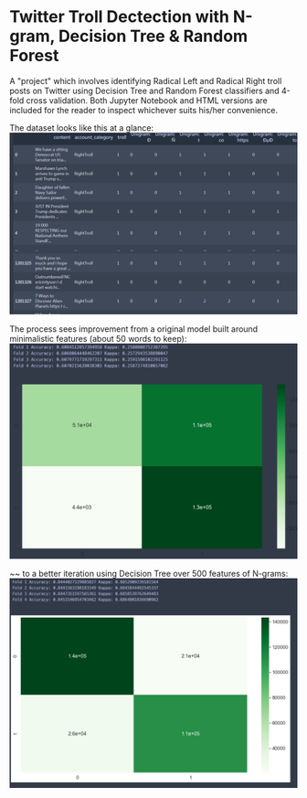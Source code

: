 # Twitter Troll Dectection with N-gram, Decision Tree & Random Forest

A "project" which involves identifying Radical Left and Radical Right troll posts on Twitter using Decision Tree and Random Forest classifiers and 4-fold cross validation. Both Jupyter Notebook and HTML versions are included for the reader to inspect whichever suits his/her convenience.

The dataset looks like this at a glance:
![IMG_DATA](https://github.com/velwu/NLP_things/blob/main/Dataset_Snapshot.PNG)

The process sees improvement from a original model built around minimalistic features (about 50 words to keep):
![IMG_PRIMITIVE_MDL](https://github.com/velwu/NLP_things/blob/main/Mdl_Perf_Before.PNG)

~~ to a better iteration using Decision Tree over 500 features of N-grams:
![IMG_BETTER_MDL](https://github.com/velwu/NLP_things/blob/main/Mdl_Perf_After.PNG)
